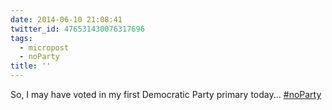 ```yaml
---
date: 2014-06-10 21:08:41
twitter_id: 476531430076317696
tags:
  - micropost
  - noParty
title: ''
---
```


So, I may have voted in my first Democratic Party primary today... [#noParty](https://twitter.com/hashtag/noParty)
